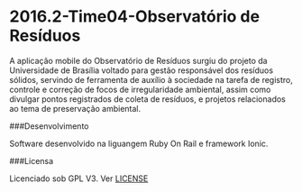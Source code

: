 # 2016.2-Time04-Observatório de Resíduos

A aplicação mobile do Observatório de Resíduos surgiu do projeto da Universidade de Brasília voltado para gestão responsável dos resíduos sólidos, servindo de ferramenta de auxílio à sociedade na tarefa de registro, controle e correção de focos de irregularidade ambiental, assim como divulgar pontos registrados de coleta de resíduos, e projetos relacionados ao tema de preservação ambiental.

###Desenvolvimento

Software desenvolvido na liguangem Ruby On Rail e framework Ionic.

###Licensa

Licenciado sob GPL V3. Ver [LICENSE](https://github.com/fga-gpp-mds/2016.2-Observatorio-de-Residuos/blob/master/LICENSE)